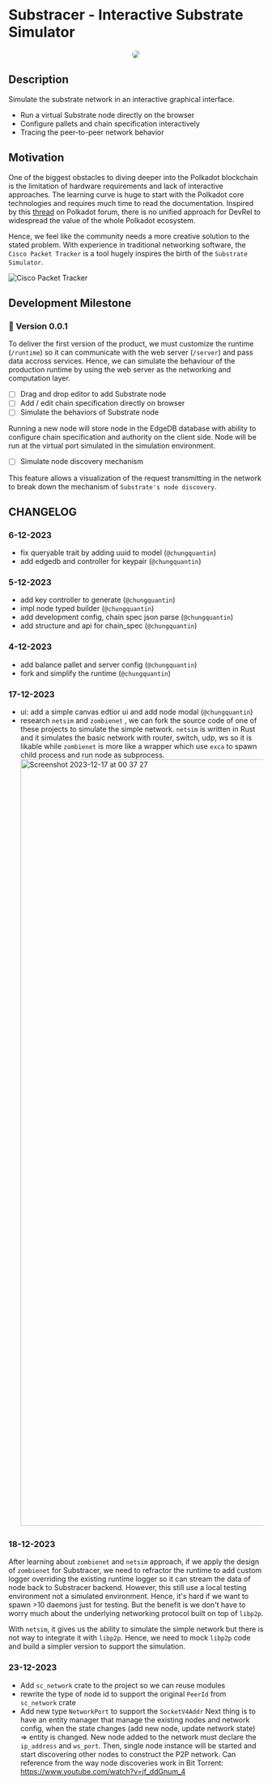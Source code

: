 # Substracer - Interactive Substrate Simulator

<p align="center">
  <img style="border-radius: 10px !important; overflow: hidden;" src="https://github.com/lowlevelers/substracer/assets/56880684/472601f5-358f-4fd8-88b5-103f5c5f6345"/>
</p>

## Description

Simulate the substrate network in an interactive graphical interface.

- Run a virtual Substrate node directly on the browser
- Configure pallets and chain specification interactively
- Tracing the peer-to-peer network behavior

## Motivation

One of the biggest obstacles to diving deeper into the Polkadot blockchain is the limitation of hardware requirements and lack of interactive approaches. The learning curve is huge to start with the Polkadot core technologies and requires much time to read the documentation. Inspired by this [thread](https://forum.polkadot.network/t/9-ideas-for-the-decentralized-future-of-polkadot/4731) on Polkadot forum, there is no unified approach for DevRel to widespread the value of the whole Polkadot ecosystem.

Hence, we feel like the community needs a more creative solution to the stated problem. With experience in traditional networking software, the `Cisco Packet Tracker` is a tool hugely inspires the birth of the `Substrate Simulator`.

![Cisco Packet Tracker](https://www.e2matrix.com/blog/wp-content/uploads/2018/10/packet-tracer-network.jpg)

## Development Milestone

### 🔴 Version 0.0.1

To deliver the first version of the product, we must customize the runtime (`/runtime`) so it can communicate with the web server (`/server`) and pass data accross services. Hence, we can simulate the behaviour of the production runtime by using the web server as the networking and computation layer.

- [ ] Drag and drop editor to add Substrate node
- [ ] Add / edit chain specification directly on browser
- [ ] Simulate the behaviors of Substrate node

Running a new node will store node in the EdgeDB database with ability to configure chain specification and authority on the client side. Node will be run at the virtual port simulated in the simulation environment.

- [ ] Simulate node discovery mechanism

This feature allows a visualization of the request transmitting in the network to break down the mechanism of `Substrate's node discovery`.

## CHANGELOG

### 6-12-2023

- fix queryable trait by adding uuid to model (`@chungquantin`)
- add edgedb and controller for keypair (`@chungquantin`)

### 5-12-2023

- add key controller to generate (`@chungquantin`)
- impl node typed builder (`@chungquantin`)
- add development config, chain spec json parse (`@chungquantin`)
- add structure and api for chain_spec (`@chungquantin`)

### 4-12-2023

- add balance pallet and server config (`@chungquantin`)
- fork and simplify the runtime (`@chungquantin`)

### 17-12-2023

- ui: add a simple canvas edtior ui and add node modal (`@chungquantin`)
- research `netsim` and `zombienet` , we can fork the source code of one of these projects to simulate the simple network. `netsim` is written in Rust and it simulates the basic network with router, switch, udp, ws so it is likable while `zombienet` is more like a wrapper which use `exca` to spawn child process and run node as subprocess.
  <img width="1512" alt="Screenshot 2023-12-17 at 00 37 27" src="https://github.com/lowlevelers/substrate-simulator/assets/56880684/26152fce-cf75-4e34-b550-2eb66bcc588e">

### 18-12-2023

After learning about `zombienet` and `netsim` approach, if we apply the design of `zombienet` for Substracer, we need to refractor the runtime to add custom logger overriding the existing runtime logger so it can stream the data of node back to Substracer backend. However, this still use a local testing environment not a simulated environment. Hence, it's hard if we want to spawn >10 daemons just for testing. But the benefit is we don't have to worry much about the underlying networking protocol built on top of `libp2p`.

With `netsim`, it gives us the ability to simulate the simple network but there is not way to integrate it with `libp2p`. Hence, we need to mock `libp2p` code and build a simpler version to support the simulation.

### 23-12-2023

- Add `sc_network` crate to the project so we can reuse modules
- rewrite the type of node id to support the original `PeerId` from `sc_network` crate
- Add new type `NetworkPort` to support the `SocketV4Addr`
  Next thing is to have an entity manager that manage the existing nodes and network config, when the state changes (add new node, update network state) => entity is changed. New node added to the network must declare the `ip_address` and `ws_port`. Then, single node instance will be started and start discovering other nodes to construct the P2P network. Can reference from the way node discoveries work in Bit Torrent: https://www.youtube.com/watch?v=jf_ddGnum_4
